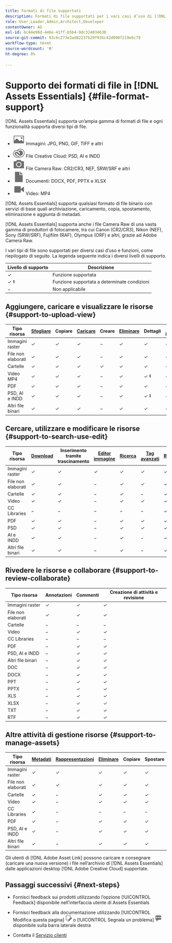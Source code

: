 ```yaml
---
title: Formati di file supportati
description: Formati di file supportati per i vari casi d’uso di [!DNL Assets Essentials]
role: User,Leader,Admin,Architect,Developer
contentOwner: AG
exl-id: bc44e98d-446e-41ff-b5b4-9dc324834630
source-git-commit: 93c6c273e2ad82237b29f93bc42d090f219e6c79
workflow-type: tm+mt
source-wordcount: '0'
ht-degree: 0%

---
```


# Supporto dei formati di file in [!DNL Assets Essentials] {#file-format-support}

[!DNL Assets Essentials] supporta un’ampia gamma di formati di file e ogni funzionalità supporta diversi tipi di file.

* ![icona per file immagine](assets/image-icon.svg) Immagini: JPG, PNG, GIF, TIFF e altri
* ![icona creative cloud](assets/creative-cloud-files.svg) File Creative Cloud: PSD, AI e INDD
* ![icona per file da fotocamera](assets/camera-icon.svg) File Camera Raw: CR2/CR3, NEF, SRW/SRF e altri
* ![icona per file documento](assets/document-icon.svg) Documenti: DOCX, PDF, PPTX e XLSX
* ![icona per file video](assets/video-icon.svg) Video: MP4

[!DNL Assets Essentials] supporta qualsiasi formato di file binario con servizi di base quali archiviazione, caricamento, copia, spostamento, eliminazione e aggiunta di metadati.

[!DNL Assets Essentials] supporta anche i file Camera Raw di una vasta gamma di produttori di fotocamere, tra cui Canon (CR2/CR3), Nikon (NEF), Sony (SRW/SRF), Fujifilm (RAF), Olympus (ORF) e altri, grazie ad Adobe Camera Raw.

I vari tipi di file sono supportati per diversi casi d’uso e funzioni, come riepilogato di seguito. La legenda seguente indica i diversi livelli di supporto.

| Livello di supporto | Descrizione |
|-------------------|-------------------------|
| ✓ | Funzione supportata |
| ✓ ‡ | Funzione supportata a determinate condizioni |
| − | Non applicabile |

## Aggiungere, caricare e visualizzare le risorse {#support-to-upload-view}

<!-- TBD: For AEM, AI files require the PDF option to be selected when saving the AI file.
-->

| Tipo risorsa | [Sfogliare](/help/navigate-view.md) | Copiare | [Caricare](/help/add-delete.md) | Creare | [Eliminare](/help/add-delete.md#delete-assets) | Dettagli | Zoom immagine | [Visualizzato di recente](/help/navigate-view.md) |
|-------------------|----------|----------|----------|----------|----------|-------------------|------------|-----------------|
| Immagini raster | ✓ | ✓ | ✓ | − | ✓ | ✓ | ✓ | ✓ |
| File non elaborati | ✓ | ✓ | ✓ | − | ✓ | ✓ | ✓ | ✓ |
| Cartelle | ✓ | ✓ | ✓ | ✓ | ✓ | ✓ | − | − |
| Video MP4 | ✓ | ✓ | ✓ | − | ✓ | ✓ ‡ | − | ✓ |
| PDF | ✓ | ✓ | ✓ | − | ✓ | ✓ | − | ✓ |
| PSD, AI e INDD | ✓ | ✓ | ✓ | − | ✓ | ✓ ‡ | − | ✓ |
| Altri file binari | ✓ | ✓ | ✓ | − | ✓ | ✓ | − | ✓ |

<!-- Hiding CC Libraries (considered beta) as per PM feedback.
| CC Libraries  | &#10003; | &minus;  | &#10003; | &#10003; | &#10003; | &#10003; | &minus;    | &minus;         |
-->

## Cercare, utilizzare e modificare le risorse {#support-to-search-use-edit}

| Tipo risorsa | [Download](/help/manage-organize.md#download) | Inserimento tramite trascinamento | [Editor immagine](/help/edit-images.md) | [Ricerca](/help/search.md) | [Tag avanzati](/help/metadata.md#tags) | [Rinomina](/help/manage-organize.md) | [Versioni](/help/manage-organize.md#versions-of-assets) |
|---------------|----------|---------------|--------------|----------|------------|----------|----------|
| Immagini raster | ✓ | ✓ | ✓ | ✓ | ✓ | ✓ | ✓ |
| File non elaborati | ✓ | ✓ | − | ✓ | ✓ | ✓ | ✓ | ✓ |
| Cartelle | ✓ | ✓ | − | ✓ | − | ✓ | ✓ |
| Video | ✓ | ✓ | − | ✓ | ✓ | ✓ | ✓ |
| CC Libraries | − | − | − | − | − | ✓ | ✓ |
| PDF | ✓ | ✓ | − | ✓ | ✓ | ✓ | ✓ |
| PSD | ✓ | ✓ | − | ✓ | ✓ | ✓ | ✓ |
| AI e INDD | ✓ | ✓ | − | ✓ | − | ✓ | ✓ |
| Altri file binari | ✓ | ✓ | − | ✓ | − | ✓ | ✓ |


## Rivedere le risorse e collaborare {#support-to-review-collaborate}

| Tipo risorsa | Annotazioni | Commenti | Creazione di attività e revisione |
|---------------|----------|----------|-------------------------|
| Immagini raster | ✓ | ✓ | ✓ |
| File non elaborati | ✓ | ✓ | ✓ |
| Cartelle | − | − | − |
| Video | − | ✓ | ✓ |
| CC Libraries | − | − | − |
| PDF | − | ✓ | ✓ |
| PSD, AI e INDD | − | ✓ | ✓ |
| Altri file binari | − | ✓ | ✓ |
| DOC | − | ✓ | ✓ |
| DOCX | − | ✓ | ✓ |
| PPT | − | ✓ | ✓ |
| PPTX | − | ✓ | ✓ |
| XLS | − | ✓ | ✓ |
| XLSX | − | ✓ | ✓ |
| TXT | − | ✓ | ✓ |
| RTF | − | ✓ | ✓ |

## Altre attività di gestione risorse {#support-to-manage-assets}

| Tipo risorsa | [Metadati](/help/metadata.md) | [Rappresentazioni](/help/add-delete.md#renditions) | [Eliminare](/help/add-delete.md#delete-assets) | Copiare | Spostare |
|---------------|-------------------|------------|----------|----------|----------|
| Immagini raster | ✓ | ✓ | ✓ | ✓ | ✓ |
| File non elaborati | ✓ | ✓ | ✓ | ✓ | ✓ |
| Cartelle | ✓ | − | ✓ | ✓ | ✓ |
| Video | ✓ | − | ✓ | ✓ | ✓ |
| CC Libraries | ✓ | − | − | − | − |
| PDF | ✓ | − | ✓ | ✓ | ✓ |
| PSD, AI e INDD | ✓ | − | ✓ | ✓ | ✓ |
| Altri file binari | ✓ | − | ✓ | ✓ | ✓ |

Gli utenti di [!DNL Adobe Asset Link] possono caricare e consegnare (caricare una nuova versione) i file nell’archivio di [!DNL Assets Essentials] dalle applicazioni desktop [!DNL Adobe Creative Cloud] supportate.

<!-- TBD: Saving the template table separately for later use.
| Asset type    | Features |
|---------------|----------|
| Raster images |          |
| Folders       |          |
| Videos        |          |
| CC Libraries  |          |
| PDF files     |          |
| PSD           |          |
| AI            |          |
| INDD          |          |

>[!MORELIKETHIS]
>
>* []()
-->

## Passaggi successivi {#next-steps}

* Fornisci feedback sui prodotti utilizzando l’opzione [!UICONTROL Feedback] disponibile nell’interfaccia utente di Assets Essentials

* Fornisci feedback alla documentazione utilizzando [!UICONTROL Modifica questa pagina] ![modifica la pagina](assets/do-not-localize/edit-page.png) o [!UICONTROL Segnala un problema] ![crea un problema GitHub](assets/do-not-localize/github-issue.png) disponibile sulla barra laterale destra

* Contatta il [Servizio clienti](https://experienceleague.adobe.com/?support-solution=General&amp;lang=it#support)
